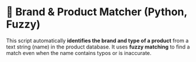 # 🧠 Brand & Product Matcher (Python, Fuzzy)

This script automatically **identifies the brand and type of a product** from a text string (name) in the product database. It uses **fuzzy matching** to find a match even when the name contains typos or is inaccurate.
